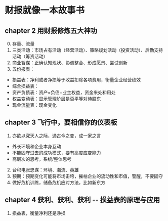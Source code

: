 # 财报就像一本故事书

## chapter 2 用财报修炼五大神功

0. 存量、流量
1. 三类活动：市场占有活动（经营活动）、策略规划活动（投资活动）、后勤支持活动（筹资活动）
2. 商业智谋：正确认知现状、协调整合、形成愿景、尝试创新
3. 五份报表：
- 损益表：净利或者净损等于收益扣除各项费用，衡量企业经营绩效
- 综合损益表：
- 资产负债表：资产=负债+业主权益，资金来处和用处
- 权益变动表：显示管理阶层是否平等对待股东
- 现金流量表：现金变化

## chapter 3 飞行中，要相信你的仪表板

1. 亦欲以究天人之际，通古今之变，成一家之言
- 外长环境和企业本身互动
- 不能固守过去的成功模式，要有高度应变能力
- 高层次的思考，系统/整体思考
2. 台积电张忠谋：环境、潮流、英雄
3. 预期：预期变化可能将市场击垮，摧枯企业的流动性和市值，警醒，不要固守
4. 做好危机训练，储备危机应对方法，比如新东方

## chapter 4 获利、获利、获利 -- 损益表的原理与应用

1. 损益表，衡量净利还是净损